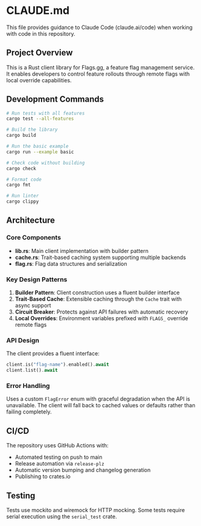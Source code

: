 # CLAUDE.md

This file provides guidance to Claude Code (claude.ai/code) when working with code in this repository.

## Project Overview

This is a Rust client library for Flags.gg, a feature flag management service. It enables developers to control feature rollouts through remote flags with local override capabilities.

## Development Commands

```bash
# Run tests with all features
cargo test --all-features

# Build the library
cargo build

# Run the basic example
cargo run --example basic

# Check code without building
cargo check

# Format code
cargo fmt

# Run linter
cargo clippy
```

## Architecture

### Core Components

- **lib.rs**: Main client implementation with builder pattern
- **cache.rs**: Trait-based caching system supporting multiple backends
- **flag.rs**: Flag data structures and serialization

### Key Design Patterns

1. **Builder Pattern**: Client construction uses a fluent builder interface
2. **Trait-Based Cache**: Extensible caching through the `Cache` trait with async support
3. **Circuit Breaker**: Protects against API failures with automatic recovery
4. **Local Overrides**: Environment variables prefixed with `FLAGS_` override remote flags

### API Design

The client provides a fluent interface:
```rust
client.is("flag-name").enabled().await
client.list().await
```

### Error Handling

Uses a custom `FlagError` enum with graceful degradation when the API is unavailable. The client will fall back to cached values or defaults rather than failing completely.

## CI/CD

The repository uses GitHub Actions with:
- Automated testing on push to main
- Release automation via `release-plz`
- Automatic version bumping and changelog generation
- Publishing to crates.io

## Testing

Tests use mockito and wiremock for HTTP mocking. Some tests require serial execution using the `serial_test` crate.